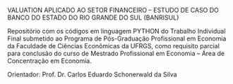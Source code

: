 VALUATION APLICADO AO SETOR FINANCEIRO – ESTUDO DE CASO DO BANCO DO ESTADO DO RIO GRANDE DO SUL (BANRISUL)

Repositório com os códigos em linguagem PYTHON do Trabalho Individual Final submetido ao Programa de Pós-Graduação Profissional em Economia da Faculdade de Ciências Econômicas da UFRGS, como requisito parcial para conclusão do curso de Mestrado Profissional em Economia – Área de Concentração em Economia.

Orientador: Prof. Dr. Carlos Eduardo Schonerwald da Silva
